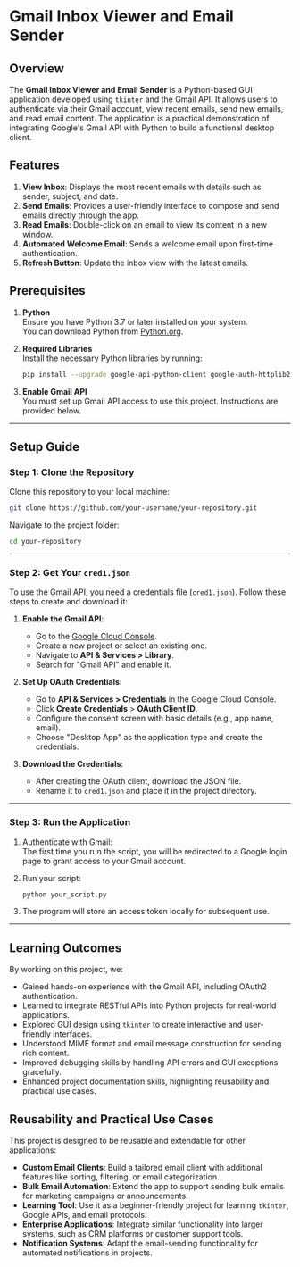 # Gmail Inbox Viewer and Email Sender

## Overview
The **Gmail Inbox Viewer and Email Sender** is a Python-based GUI application developed using `tkinter` and the Gmail API. It allows users to authenticate via their Gmail account, view recent emails, send new emails, and read email content. The application is a practical demonstration of integrating Google's Gmail API with Python to build a functional desktop client.

## Features
1. **View Inbox**: Displays the most recent emails with details such as sender, subject, and date.
2. **Send Emails**: Provides a user-friendly interface to compose and send emails directly through the app.
3. **Read Emails**: Double-click on an email to view its content in a new window.
4. **Automated Welcome Email**: Sends a welcome email upon first-time authentication.
5. **Refresh Button**: Update the inbox view with the latest emails.

## Prerequisites

1. **Python**  
   Ensure you have Python 3.7 or later installed on your system.  
   You can download Python from [Python.org](https://www.python.org/downloads/).  

2. **Required Libraries**  
   Install the necessary Python libraries by running:  
   ```bash
   pip install --upgrade google-api-python-client google-auth-httplib2 google-auth-oauthlib
   ```

3. **Enable Gmail API**  
   You must set up Gmail API access to use this project. Instructions are provided below.

---

## Setup Guide

### Step 1: Clone the Repository

Clone this repository to your local machine:  
```bash
git clone https://github.com/your-username/your-repository.git
```

Navigate to the project folder:  
```bash
cd your-repository
```

---

### Step 2: Get Your `cred1.json`

To use the Gmail API, you need a credentials file (`cred1.json`). Follow these steps to create and download it:  

1. **Enable the Gmail API**:
   - Go to the [Google Cloud Console](https://console.cloud.google.com/).
   - Create a new project or select an existing one.
   - Navigate to **API & Services > Library**.
   - Search for "Gmail API" and enable it.

2. **Set Up OAuth Credentials**:
   - Go to **API & Services > Credentials** in the Google Cloud Console.
   - Click **Create Credentials** > **OAuth Client ID**.
   - Configure the consent screen with basic details (e.g., app name, email).
   - Choose "Desktop App" as the application type and create the credentials.

3. **Download the Credentials**:
   - After creating the OAuth client, download the JSON file.
   - Rename it to `cred1.json` and place it in the project directory.

---

### Step 3: Run the Application

1. Authenticate with Gmail:  
   The first time you run the script, you will be redirected to a Google login page to grant access to your Gmail account.  

2. Run your script:  
   ```bash
   python your_script.py
   ```

3. The program will store an access token locally for subsequent use.

---

## Learning Outcomes
By working on this project, we:
- Gained hands-on experience with the Gmail API, including OAuth2 authentication.
- Learned to integrate RESTful APIs into Python projects for real-world applications.
- Explored GUI design using `tkinter` to create interactive and user-friendly interfaces.
- Understood MIME format and email message construction for sending rich content.
- Improved debugging skills by handling API errors and GUI exceptions gracefully.
- Enhanced project documentation skills, highlighting reusability and practical use cases.

## Reusability and Practical Use Cases
This project is designed to be reusable and extendable for other applications:
- **Custom Email Clients**: Build a tailored email client with additional features like sorting, filtering, or email categorization.
- **Bulk Email Automation**: Extend the app to support sending bulk emails for marketing campaigns or announcements.
- **Learning Tool**: Use it as a beginner-friendly project for learning `tkinter`, Google APIs, and email protocols.
- **Enterprise Applications**: Integrate similar functionality into larger systems, such as CRM platforms or customer support tools.
- **Notification Systems**: Adapt the email-sending functionality for automated notifications in projects.